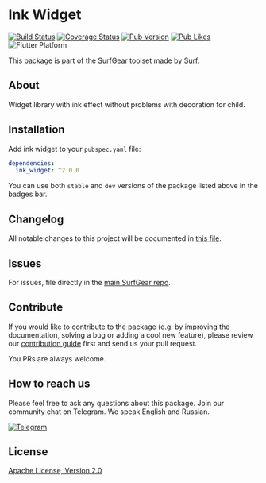 # Ink Widget

[![Build Status](https://github.com/surfstudio/SurfGear/workflows/build/badge.svg)](https://github.com/surfstudio/SurfGear)
[![Coverage Status](https://codecov.io/gh/surfstudio/SurfGear/branch/dev/graph/badge.svg?flag=ink_widget)](https://codecov.io/gh/surfstudio/SurfGear)
[![Pub Version](https://img.shields.io/pub/v/ink_widget)](https://pub.dev/packages/ink_widget)
[![Pub Likes](https://badgen.net/pub/likes/ink_widget)](https://pub.dev/packages/ink_widget)
![Flutter Platform](https://badgen.net/pub/flutter-platform/ink_widget)

This package is part of the [SurfGear](https://github.com/surfstudio/SurfGear) toolset made by [Surf](https://surf.ru/).

## About

Widget library with ink effect without problems with decoration for child.

## Installation

Add ink widget to your `pubspec.yaml` file:

```yaml
dependencies:
  ink_widget: ^2.0.0
```

You can use both `stable` and `dev` versions of the package listed above in the badges bar.

## Changelog

All notable changes to this project will be documented in [this file](./CHANGELOG.md).

## Issues

For issues, file directly in the [main SurfGear repo](https://github.com/surfstudio/SurfGear).

## Contribute

If you would like to contribute to the package (e.g. by improving the documentation, solving a bug or adding a cool new feature), please review our [contribution guide](../../CONTRIBUTING.md) first and send us your pull request.

You PRs are always welcome.

## How to reach us

Please feel free to ask any questions about this package. Join our community chat on Telegram. We speak English and Russian.

[![Telegram](https://img.shields.io/badge/chat-on%20Telegram-blue.svg)](https://t.me/SurfGear)

## License

[Apache License, Version 2.0](https://www.apache.org/licenses/LICENSE-2.0)
